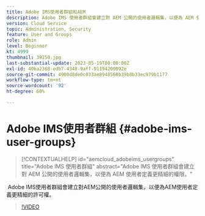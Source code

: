 ```yaml
---
title: Adobe IMS使用者群組和AEM
description: Adobe IMS 使用者群組會建立對 AEM 公開的使用者邏輯集，以便為 AEM 使用者定義更精細的權限。
version: Cloud Service
topic: Administration, Security
feature: User and Groups
role: Admin
level: Beginner
kt: 4999
thumbnail: 39150.jpg
last-substantial-update: 2023-05-19T00:00:00Z
exl-id: 40ba2368-edb7-4348-9aff-91194200092e
source-git-commit: 4900d8de0c033ae8948568b39b8b33ec979b1177
workflow-type: tm+mt
source-wordcount: '92'
ht-degree: 60%

---
```


# Adobe IMS使用者群組 {#adobe-ims-user-groups}

>[!CONTEXTUALHELP]
>id="aemcloud_adobeims_usergroups"
>title="Adobe IMS 使用者群組"
>abstract="Adobe IMS 使用者群組會建立對 AEM 公開的使用者邏輯集，以便為 AEM 使用者定義更精細的權限。"

 Adobe IMS使用者群組會建立對AEM公開的使用者邏輯集，以便為AEM使用者定義更精細的許可權。

>[!VIDEO](https://video.tv.adobe.com/v/39150?quality=12&learn=on)
